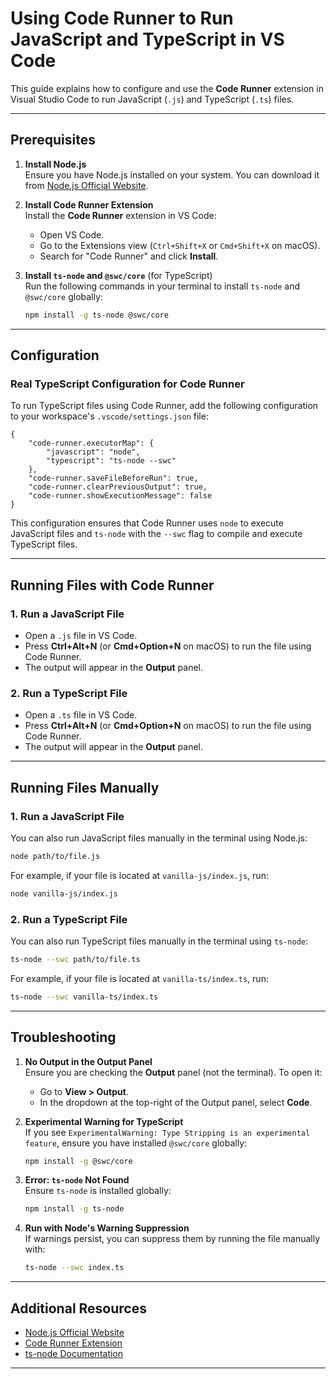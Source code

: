 # Using Code Runner to Run JavaScript and TypeScript in VS Code

This guide explains how to configure and use the **Code Runner** extension in Visual Studio Code to run JavaScript (`.js`) and TypeScript (`.ts`) files.

---

## Prerequisites

1. **Install Node.js**  
   Ensure you have Node.js installed on your system. You can download it from [Node.js Official Website](https://nodejs.org/).

2. **Install Code Runner Extension**  
   Install the **Code Runner** extension in VS Code:
   - Open VS Code.
   - Go to the Extensions view (`Ctrl+Shift+X` or `Cmd+Shift+X` on macOS).
   - Search for "Code Runner" and click **Install**.

3. **Install `ts-node` and `@swc/core`** (for TypeScript)  
   Run the following commands in your terminal to install `ts-node` and `@swc/core` globally:

   ```bash
   npm install -g ts-node @swc/core
   ```

---

## Configuration

### Real TypeScript Configuration for Code Runner

To run TypeScript files using Code Runner, add the following configuration to your workspace's `.vscode/settings.json` file:

```jsonc
{
    "code-runner.executorMap": {
        "javascript": "node",
        "typescript": "ts-node --swc"
    },
    "code-runner.saveFileBeforeRun": true,
    "code-runner.clearPreviousOutput": true,
    "code-runner.showExecutionMessage": false
}
```

This configuration ensures that Code Runner uses `node` to execute JavaScript files and `ts-node` with the `--swc` flag to compile and execute TypeScript files.

---

## Running Files with Code Runner

### 1. Run a JavaScript File
- Open a `.js` file in VS Code.
- Press **Ctrl+Alt+N** (or **Cmd+Option+N** on macOS) to run the file using Code Runner.
- The output will appear in the **Output** panel.

### 2. Run a TypeScript File
- Open a `.ts` file in VS Code.
- Press **Ctrl+Alt+N** (or **Cmd+Option+N** on macOS) to run the file using Code Runner.
- The output will appear in the **Output** panel.

---

## Running Files Manually

### 1. Run a JavaScript File
You can also run JavaScript files manually in the terminal using Node.js:

```bash
node path/to/file.js
```

For example, if your file is located at `vanilla-js/index.js`, run:

```bash
node vanilla-js/index.js
```

### 2. Run a TypeScript File
You can also run TypeScript files manually in the terminal using `ts-node`:

```bash
ts-node --swc path/to/file.ts
```

For example, if your file is located at `vanilla-ts/index.ts`, run:

```bash
ts-node --swc vanilla-ts/index.ts
```

---

## Troubleshooting

1. **No Output in the Output Panel**  
   Ensure you are checking the **Output** panel (not the terminal). To open it:
   - Go to **View > Output**.
   - In the dropdown at the top-right of the Output panel, select **Code**.

2. **Experimental Warning for TypeScript**  
   If you see `ExperimentalWarning: Type Stripping is an experimental feature`, ensure you have installed `@swc/core` globally:

   ```bash
   npm install -g @swc/core
   ```

3. **Error: `ts-node` Not Found**  
   Ensure `ts-node` is installed globally:

   ```bash
   npm install -g ts-node
   ```

4. **Run with Node's Warning Suppression**  
   If warnings persist, you can suppress them by running the file manually with:

   ```bash
   ts-node --swc index.ts
   ```

---

## Additional Resources

- [Node.js Official Website](https://nodejs.org/)
- [Code Runner Extension](https://marketplace.visualstudio.com/items?itemName=formulahendry.code-runner)
- [ts-node Documentation](https://typestrong.org/ts-node/)

---